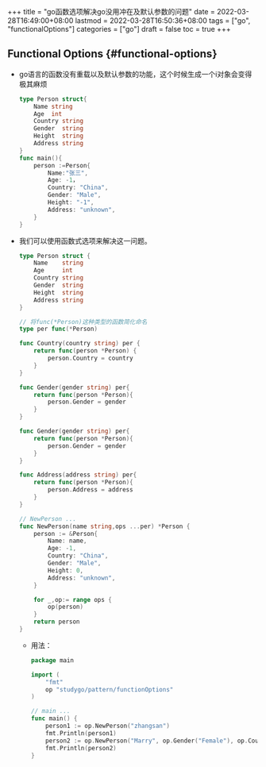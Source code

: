+++
title = "go函数选项解决go没用冲在及默认参数的问题"
date = 2022-03-28T16:49:00+08:00
lastmod = 2022-03-28T16:50:36+08:00
tags = ["go", "functionalOptions"]
categories = ["go"]
draft = false
toc = true
+++

## Functional Options {#functional-options}

-   go语言的函数没有重载以及默认参数的功能，这个时候生成一个i对象会变得极其麻烦

    ```go
    type Person struct{
        Name string
        Age  int
        Country string
        Gender  string
        Height  string
        Address string
    }
    func main(){
        person :=Person{
            Name:"张三",
            Age: -1，
            Country: "China",
            Gender: "Male",
            Height: "-1",
            Address: "unknown",
        }
    }
    ```

-   我们可以使用函数式选项来解决这一问题。

    ```go
    type Person struct {
        Name    string
        Age     int
        Country string
        Gender  string
        Height  string
        Address string
    }

    // 将func(*Person)这种类型的函数简化命名
    type per func(*Person)

    func Country(country string) per {
        return func(person *Person) {
            person.Country = country
        }
    }

    func Gender(gender string) per{
        return func(person *Person){
            person.Gender = gender
        }
    }

    func Gender(gender string) per{
        return func(person *Person){
            person.Gender = gender
        }
    }

    func Address(address string) per{
        return func(person *Person){
            person.Address = address
        }
    }

    // NewPerson ...
    func NewPerson(name string,ops ...per) *Person {
        person := &Person{
            Name: name,
            Age: -1,
            Country: "China",
            Gender: "Male",
            Height: 0,
            Address: "unknown",
        }

        for _,op:= range ops {
            op(person)
        }
        return person
    }
    ```

    -   用法：

        ```go
        package main

        import (
            "fmt"
            op "studygo/pattern/functionOptions"
        )

        // main ...
        func main() {
            person1 := op.NewPerson("zhangsan")
            fmt.Println(person1)
            person2 := op.NewPerson("Marry", op.Gender("Female"), op.Country("Japan"))
            fmt.Println(person2)
        }
        ```
